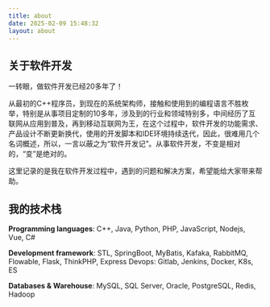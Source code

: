 ```yaml
---
title: about
date: 2025-02-09 15:48:32
layout: about
---
```


<!-- 这里写关于页的正文，支持 Markdown, HTML -->


## 关于软件开发

一转眼，做软件开发已经20多年了！

从最初的C++程序员，到现在的系统架构师，接触和使用到的编程语言不胜枚举，特别是从事项目定制的10多年，涉及到的行业和领域特别多，中间经历了互联网从应用到普及，再到移动互联网为王，在这个过程中，软件开发的功能需求、产品设计不断更新换代，使用的开发脚本和IDE环境持续迭代，因此，很难用几个名词概述，所以，一言以蔽之为“软件开发记”。从事软件开发，不变是相对的，“变”是绝对的。

这里记录的是我在软件开发过程中，遇到的问题和解决方案，希望能给大家带来帮助。

## 我的技术栈

**Programming languages**: C++, Java, Python, PHP, JavaScript, Nodejs, Vue, C# 

**Development framework**: STL, SpringBoot, MyBatis, Kafaka, RabbitMQ, Flowable, Flask, ThinkPHP, Express
Devops: Gitlab, Jenkins, Docker, K8s, ES

**Databases & Warehouse**: MySQL, SQL Server, Oracle, PostgreSQL, Redis, Hadoop